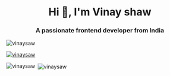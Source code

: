 <h1 align="center">Hi 👋, I'm Vinay shaw</h1>
<h3 align="center">A passionate frontend developer from India</h3>

<p align="left"> <img src="https://komarev.com/ghpvc/?username=vinaysaw&label=Profile%20views&color=0e75b6&style=flat" alt="vinaysaw" /> </p>

<p align="left"> <a href="https://github.com/ryo-ma/github-profile-trophy"><img src="https://github-profile-trophy.vercel.app/?username=vinaysaw" alt="vinaysaw" /></a> </p>


<p><img align="left" src="https://github-readme-stats.vercel.app/api/top-langs?username=vinaysaw&show_icons=true&locale=en&layout=compact" alt="vinaysaw" /></p>

<p>&nbsp;<img align="center" src="https://github-readme-stats.vercel.app/api?username=vinaysaw&show_icons=true&locale=en" alt="vinaysaw" /></p>
